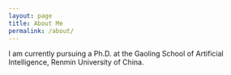 ```yaml
---
layout: page
title: About Me
permalink: /about/
---
```

I am currently pursuing a Ph.D. at the Gaoling School of Artificial Intelligence, Renmin University of China.
<br>
<br>

